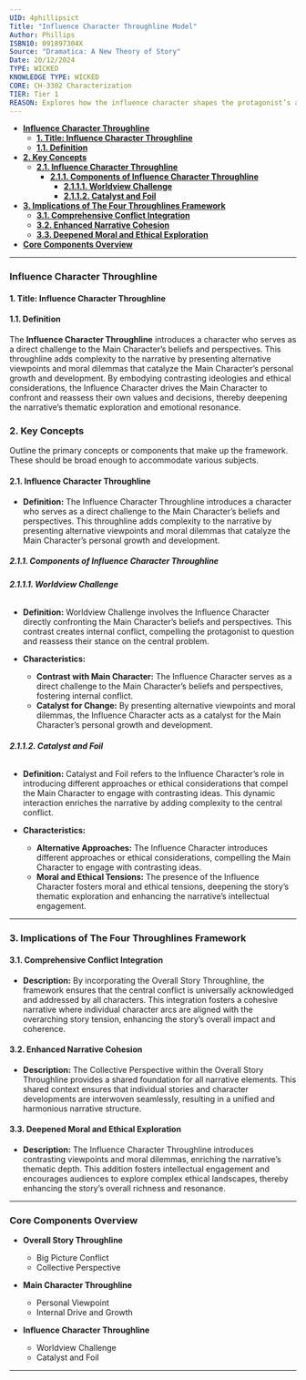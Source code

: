 ```yaml
---
UID: 4phillipsict
Title: "Influence Character Throughline Model"
Author: Phillips
ISBN10: 091897304X
Source: "Dramatica: A New Theory of Story"
Date: 20/12/2024
TYPE: WICKED
KNOWLEDGE TYPE: WICKED
CORE: CH-3302 Characterization
TIER: Tier 1
REASON: Explores how the influence character shapes the protagonist’s arc.
---
```


- [**Influence Character Throughline**](#influence-character-throughline)
  - [**1. Title: Influence Character Throughline**](#1-title-influence-character-throughline)
  - [**1.1. Definition**](#11-definition)
- [**2. Key Concepts**](#2-key-concepts)
  - [**2.1. Influence Character Throughline**](#21-influence-character-throughline)
    - [**2.1.1. Components of Influence Character Throughline**](#211-components-of-influence-character-throughline)
      - [**2.1.1.1. Worldview Challenge**](#2111-worldview-challenge)
      - [**2.1.1.2. Catalyst and Foil**](#2112-catalyst-and-foil)
- [**3. Implications of The Four Throughlines Framework**](#3-implications-of-the-four-throughlines-framework)
  - [**3.1. Comprehensive Conflict Integration**](#31-comprehensive-conflict-integration)
  - [**3.2. Enhanced Narrative Cohesion**](#32-enhanced-narrative-cohesion)
  - [**3.3. Deepened Moral and Ethical Exploration**](#33-deepened-moral-and-ethical-exploration)
- [**Core Components Overview**](#core-components-overview)

---

### **Influence Character Throughline**

#### **1. Title: Influence Character Throughline**

#### **1.1. Definition**

The **Influence Character Throughline** introduces a character who serves as a direct challenge to the Main Character’s beliefs and perspectives. This throughline adds complexity to the narrative by presenting alternative viewpoints and moral dilemmas that catalyze the Main Character’s personal growth and development. By embodying contrasting ideologies and ethical considerations, the Influence Character drives the Main Character to confront and reassess their own values and decisions, thereby deepening the narrative’s thematic exploration and emotional resonance.

### **2. Key Concepts**

Outline the primary concepts or components that make up the framework. These should be broad enough to accommodate various subjects.

#### **2.1. Influence Character Throughline**

- **Definition:**
  The Influence Character Throughline introduces a character who serves as a direct challenge to the Main Character’s beliefs and perspectives. This throughline adds complexity to the narrative by presenting alternative viewpoints and moral dilemmas that catalyze the Main Character’s personal growth and development.

##### **2.1.1. Components of Influence Character Throughline**

###### **2.1.1.1. Worldview Challenge**

- **Definition:**
  Worldview Challenge involves the Influence Character directly confronting the Main Character’s beliefs and perspectives. This contrast creates internal conflict, compelling the protagonist to question and reassess their stance on the central problem.

- **Characteristics:**
  - **Contrast with Main Character:** The Influence Character serves as a direct challenge to the Main Character’s beliefs and perspectives, fostering internal conflict.
  - **Catalyst for Change:** By presenting alternative viewpoints and moral dilemmas, the Influence Character acts as a catalyst for the Main Character’s personal growth and development.

###### **2.1.1.2. Catalyst and Foil**

- **Definition:**
  Catalyst and Foil refers to the Influence Character’s role in introducing different approaches or ethical considerations that compel the Main Character to engage with contrasting ideas. This dynamic interaction enriches the narrative by adding complexity to the central conflict.

- **Characteristics:**
  - **Alternative Approaches:** The Influence Character introduces different approaches or ethical considerations, compelling the Main Character to engage with contrasting ideas.
  - **Moral and Ethical Tensions:** The presence of the Influence Character fosters moral and ethical tensions, deepening the story’s thematic exploration and enhancing the narrative’s intellectual engagement.

---

### **3. Implications of The Four Throughlines Framework**

#### **3.1. Comprehensive Conflict Integration**

- **Description:**
  By incorporating the Overall Story Throughline, the framework ensures that the central conflict is universally acknowledged and addressed by all characters. This integration fosters a cohesive narrative where individual character arcs are aligned with the overarching story tension, enhancing the story’s overall impact and coherence.

#### **3.2. Enhanced Narrative Cohesion**

- **Description:**
  The Collective Perspective within the Overall Story Throughline provides a shared foundation for all narrative elements. This shared context ensures that individual stories and character developments are interwoven seamlessly, resulting in a unified and harmonious narrative structure.

#### **3.3. Deepened Moral and Ethical Exploration**

- **Description:**
  The Influence Character Throughline introduces contrasting viewpoints and moral dilemmas, enriching the narrative’s thematic depth. This addition fosters intellectual engagement and encourages audiences to explore complex ethical landscapes, thereby enhancing the story’s overall richness and resonance.

---

### **Core Components Overview**

- **Overall Story Throughline**

  - Big Picture Conflict
  - Collective Perspective

- **Main Character Throughline**

  - Personal Viewpoint
  - Internal Drive and Growth

- **Influence Character Throughline**

  - Worldview Challenge
  - Catalyst and Foil

---
